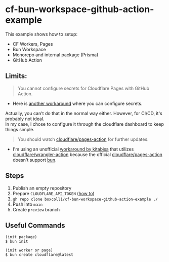 # cf-bun-workspace-github-action-example
This example shows how to setup:
- CF Workers, Pages
- Bun Workspace
- Monorepo and internal package (Prisma)
- GitHub Action

## Limits:
> You cannot configure secrets for Cloudflare Pages with GitHub Action.

- Here is [another workaround](https://github.com/marketplace/actions/refined-cloudflare-pages-action) where you can configure secrets.

Actually, you can't do that in the normal way either. However, for CI/CD, it's probably not ideal.  
In my case, I chose to configure it through the cloudflare dashboard to keep things simple.


> You should watch [cloudflare/pages-action](https://github.com/cloudflare/pages-action) for further updates.
- I'm using an unofficial [workaround by kitabisa](https://github.com/kitabisa/cloudflare-pages-action) that utilizes [cloudflare/wrangler-action](https://github.com/cloudflare/wrangler-action) because the official [cloudflare/pages-action](https://github.com/cloudflare/pages-action) doesn't support [bun](https://bun.sh/).

## Steps
1. Publish an empty repository  
2. Prepare `CLOUDFLARE_API_TOKEN` ([how to](https://developers.cloudflare.com/pages/how-to/use-direct-upload-with-continuous-integration/#add-cloudflare-credentials-to-github-secrets))
3. `gh repo clone boxcolli/cf-bun-workspace-github-action-example ./`
4. Push into `main`
5. Create `preview` branch

## Useful Commands
```
(init package)
$ bun init

(init worker or page)
$ bun create cloudflare@latest
```
